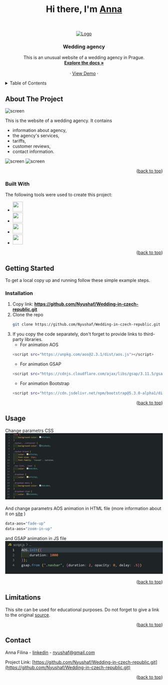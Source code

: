 <a name="readme-top"></a>
<div>
  <h1 align="center">Hi there, I'm <a href="https://www.instagram.com/prostofil_ka/" target="_blank">Anna</a></h1>
</div>
<br />
<!-- PROJECT LOGO -->
<br />
<div align="center">
  <a href="https://github.com/Nyushaf/Wedding-in-czech-republic.git">
    <img src="https://media.giphy.com/media/h85sDYSl23vvoI3SiB/giphy.gif" alt="Logo" width="200" height="200">
  </a>

  <h3 align="center">Wedding agency</h3>

  <p align="center">
    This is an unusual website of a wedding agency in Prague. 
       <br />
    <a href="https://github.com/Nyushaf/Wedding-in-czech-republic"><strong>Explore the docs »</strong></a>
    <br />
    <br />
    ·
    <a href="https://wedding-in-czech-republic.netlify.app">View Demo</a>
    ·
  </p>
  <a name="readme-top"></a>
</div>



<!-- TABLE OF CONTENTS -->
<details>
  <summary>Table of Contents</summary>
  <ol>
    <li>
      <a href="#about-the-project">About The Project</a>
      <ul>
        <li><a href="#built-with">Built With</a></li>
      </ul>
    </li>
    <li>
      <a href="#getting-started">Getting Started</a>
      <ul>
        <li><a href="#installation">Installation</a></li>
      </ul>
    </li>
    <li><a href="#usage">Usage</a></li>
    <li><a href="#limitations">Limitations</a></li>
    <li><a href="#contact">Contact</a></li>
  </ol>
</details>

<!-- ABOUT THE PROJECT -->
## About The Project

<img src="image/welcome.jpg" alt="screen">

This is the website of a wedding agency. It contains 
* information about agency,
* the agency's services,
* tariffs,
* customer reviews,
* contact information.

<img width="500px" src="image/project.jpg" alt="screen"> <img width="500px" src="image/contacts.jpg" alt="screen">

<p align="right">(<a href="#readme-top">back to top</a>)</p>

### Built With

The following tools were used to create this project:

* <img height="32" width="32" src="https://cdn.simpleicons.org/html5" />
* <img height="32" width="32" src="https://cdn.simpleicons.org/css3" />
* <img height="32" width="32" src="https://cdn.simpleicons.org/greensock" />
* <img height="32" width="32" src="https://cdn.simpleicons.org/bootstrap" />

<p align="right">(<a href="#readme-top">back to top</a>)</p>

<!-- GETTING STARTED -->
## Getting Started

To get a local copy up and running follow these simple example steps.

### Installation

1. Copy link: <strong>https://github.com/Nyushaf/Wedding-in-czech-republic.git</strong>
2. Clone the repo 
   ```sh
   git clone https://github.com/Nyushaf/Wedding-in-czech-republic.git
   ```
3. If you copy the code separately, don't forget to provide links to third-party libraries.
   * For animation AOS
   ```sh
   <script src="https://unpkg.com/aos@2.3.1/dist/aos.js"></script>
   ```
   * For animation GSAP
   ```sh
   <script src="https://cdnjs.cloudflare.com/ajax/libs/gsap/3.11.5/gsap.min.js"></script>
   ```
   * For animation Bootstrap
   ```sh
   <script src="https://cdn.jsdelivr.net/npm/bootstrap@5.3.0-alpha1/dist/js/bootstrap.bundle.min.js" integrity="sha384-w76AqPfDkMBDXo30jS1Sgez6pr3x5MlQ1ZAGC+nuZB+EYdgRZgiwxhTBTkF7CXvN" crossorigin="anonymous"></script>
   ```

<p align="right">(<a href="#readme-top">back to top</a>)</p>



<!-- USAGE EXAMPLES -->
## Usage

Change parametrs CSS
   <img src="image/css.jpg" alt="screen">
<br />
<br />
And change parametrs AOS animation in HTML file (more information about it on [site](https://active-vision.ru/blog/animatsiya-pri-prokrutke/) )
   ```sh
   data-aos="fade-up"
   data-aos="zoom-in-up"
   ```
and GSAP animation in JS file
<img src="image/gsap.jpg" alt="screen">
   <br />
   
<p align="right">(<a href="#readme-top">back to top</a>)</p>

<!-- LIMITATIONS -->
## Limitations

This site can be used for educational purposes. Do not forget to give a link to the original [source](http://www.luxesvadba.ru/).

<p align="right">(<a href="#readme-top">back to top</a>)</p>

<!-- CONTACT -->
## Contact

Anna Filina - [linkedin](https://www.linkedin.com/in/anyuta-filina-40a131265/) - nyushaf@gmail.com

Project Link: [https://github.com/Nyushaf/Wedding-in-czech-republic.git](https://github.com/Nyushaf/Wedding-in-czech-republic.git)

<p align="right">(<a href="#readme-top">back to top</a>)</p>
